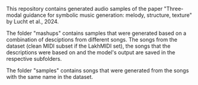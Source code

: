This repository contains generated audio samples of the paper "Three-modal guidance for symbolic music generation: melody, structure, texture" by Lucht et al., 2024.

The folder "mashups" contains samples that were generated based on a combination of desciptions from different songs. The songs from the dataset (clean MIDI subset if the LakhMIDI set), the songs that the descriptions were based on and the model's output are saved in the respective subfolders.

The folder "samples" contains songs that were generated from the songs with the same name in the dataset.
